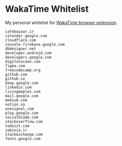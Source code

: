 # WakaTime Whitelist
My personal whitelist for [WakaTime browser extension](https://chrome.google.com/webstore/detail/wakatime/jnbbnacmeggbgdjgaoojpmhdlkkpblgi).

```
cafebazaar.ir
calendar.google.com
cloudflare.com
console.firebase.google.com
dbdesigner.net
developer.android.com
developers.google.com
digitalocean.com
figma.com
freecodecamp.org
github.com
github.io
keep.google.com
linkedin.com
livingmaples.com
mail.google.com
medium.com
notion.so
onesignal.com
play.google.com
socialblade.com
stackoverflow.com
todoist.com
jobinja.ir
stackexchange.com
fonts.google.com
```
